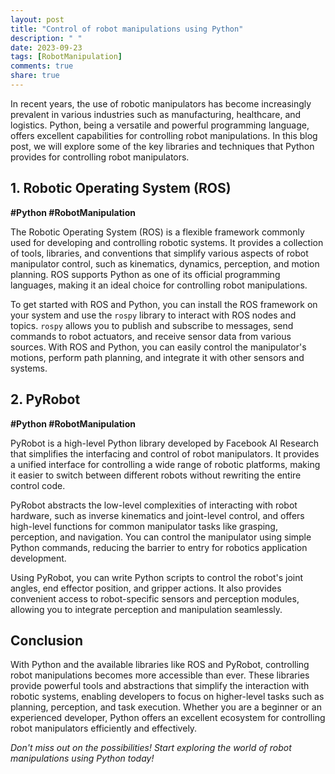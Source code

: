 ```yaml
---
layout: post
title: "Control of robot manipulations using Python"
description: " "
date: 2023-09-23
tags: [RobotManipulation]
comments: true
share: true
---
```


In recent years, the use of robotic manipulators has become increasingly prevalent in various industries such as manufacturing, healthcare, and logistics. Python, being a versatile and powerful programming language, offers excellent capabilities for controlling robot manipulations. In this blog post, we will explore some of the key libraries and techniques that Python provides for controlling robot manipulators.

## 1. Robotic Operating System (ROS)

**#Python #RobotManipulation**

The Robotic Operating System (ROS) is a flexible framework commonly used for developing and controlling robotic systems. It provides a collection of tools, libraries, and conventions that simplify various aspects of robot manipulator control, such as kinematics, dynamics, perception, and motion planning. ROS supports Python as one of its official programming languages, making it an ideal choice for controlling robot manipulations.

To get started with ROS and Python, you can install the ROS framework on your system and use the `rospy` library to interact with ROS nodes and topics. `rospy` allows you to publish and subscribe to messages, send commands to robot actuators, and receive sensor data from various sources. With ROS and Python, you can easily control the manipulator's motions, perform path planning, and integrate it with other sensors and systems.

## 2. PyRobot

**#Python #RobotManipulation**

PyRobot is a high-level Python library developed by Facebook AI Research that simplifies the interfacing and control of robot manipulators. It provides a unified interface for controlling a wide range of robotic platforms, making it easier to switch between different robots without rewriting the entire control code.

PyRobot abstracts the low-level complexities of interacting with robot hardware, such as inverse kinematics and joint-level control, and offers high-level functions for common manipulator tasks like grasping, perception, and navigation. You can control the manipulator using simple Python commands, reducing the barrier to entry for robotics application development.

Using PyRobot, you can write Python scripts to control the robot's joint angles, end effector position, and gripper actions. It also provides convenient access to robot-specific sensors and perception modules, allowing you to integrate perception and manipulation seamlessly.

## Conclusion

With Python and the available libraries like ROS and PyRobot, controlling robot manipulations becomes more accessible than ever. These libraries provide powerful tools and abstractions that simplify the interaction with robotic systems, enabling developers to focus on higher-level tasks such as planning, perception, and task execution. Whether you are a beginner or an experienced developer, Python offers an excellent ecosystem for controlling robot manipulators efficiently and effectively.

*Don't miss out on the possibilities! Start exploring the world of robot manipulations using Python today!*